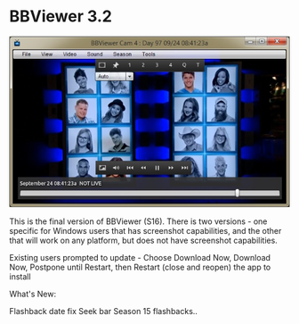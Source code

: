 BBViewer 3.2
============
![BBViewer 3.2](bbviewer.png)

This is the final version of BBViewer (S16).
There is two versions - one specific for Windows users that has screenshot capabilities, and the other that will work on any platform, but does not have screenshot capabilities.

Existing users prompted to update - Choose Download Now, Download Now, Postpone until Restart, then Restart (close and reopen) the app to install

What's New:

Flashback date fix
Seek bar
Season 15 flashbacks..
